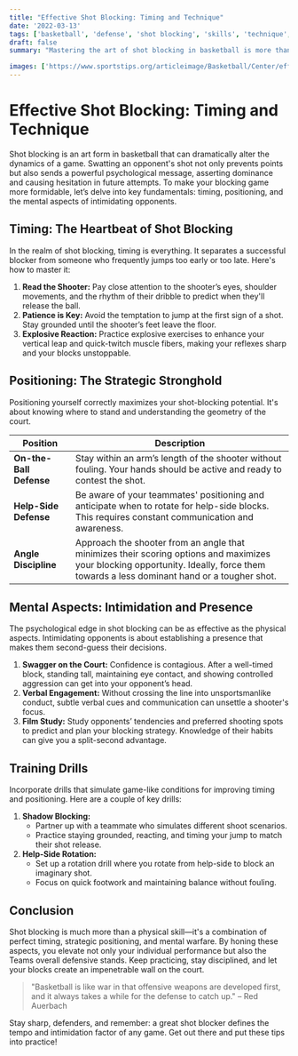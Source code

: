 ```yaml
---
title: "Effective Shot Blocking: Timing and Technique"
date: '2022-03-13'
tags: ['basketball', 'defense', 'shot blocking', 'skills', 'technique', 'timing', 'coaching', 'player development', 'mental game']
draft: false
summary: "Mastering the art of shot blocking in basketball is more than just jumping high; it's about perfect timing, strategic positioning, and the mental edge to intimidate opponents. Learn essential tips and tricks to elevate your defensive game."

images: ['https://www.sportstips.org/articleimage/Basketball/Center/effective_shot_blocking_timing_and_technique.webp']
---
```


# Effective Shot Blocking: Timing and Technique

Shot blocking is an art form in basketball that can dramatically alter the dynamics of a game. Swatting an opponent's shot not only prevents points but also sends a powerful psychological message, asserting dominance and causing hesitation in future attempts. To make your blocking game more formidable, let’s delve into key fundamentals: timing, positioning, and the mental aspects of intimidating opponents.

## **Timing: The Heartbeat of Shot Blocking**

In the realm of shot blocking, timing is everything. It separates a successful blocker from someone who frequently jumps too early or too late. Here's how to master it:

1. **Read the Shooter:** Pay close attention to the shooter’s eyes, shoulder movements, and the rhythm of their dribble to predict when they'll release the ball.
2. **Patience is Key:** Avoid the temptation to jump at the first sign of a shot. Stay grounded until the shooter’s feet leave the floor.
3. **Explosive Reaction:** Practice explosive exercises to enhance your vertical leap and quick-twitch muscle fibers, making your reflexes sharp and your blocks unstoppable.

## **Positioning: The Strategic Stronghold**

Positioning yourself correctly maximizes your shot-blocking potential. It's about knowing where to stand and understanding the geometry of the court.

| Position | Description |
| -------- | ----------- |
| **On-the-Ball Defense** | Stay within an arm’s length of the shooter without fouling. Your hands should be active and ready to contest the shot. |
| **Help-Side Defense** | Be aware of your teammates' positioning and anticipate when to rotate for help-side blocks. This requires constant communication and awareness. |
| **Angle Discipline** | Approach the shooter from an angle that minimizes their scoring options and maximizes your blocking opportunity. Ideally, force them towards a less dominant hand or a tougher shot. |

## **Mental Aspects: Intimidation and Presence**

The psychological edge in shot blocking can be as effective as the physical aspects. Intimidating opponents is about establishing a presence that makes them second-guess their decisions.

1. **Swagger on the Court:** Confidence is contagious. After a well-timed block, standing tall, maintaining eye contact, and showing controlled aggression can get into your opponent’s head.
2. **Verbal Engagement:** Without crossing the line into unsportsmanlike conduct, subtle verbal cues and communication can unsettle a shooter's focus.
3. **Film Study:** Study opponents’ tendencies and preferred shooting spots to predict and plan your blocking strategy. Knowledge of their habits can give you a split-second advantage. 

## **Training Drills**

Incorporate drills that simulate game-like conditions for improving timing and positioning. Here are a couple of key drills:

1. **Shadow Blocking:**
   - Partner up with a teammate who simulates different shoot scenarios.
   - Practice staying grounded, reacting, and timing your jump to match their shot release.
2. **Help-Side Rotation:**
   - Set up a rotation drill where you rotate from help-side to block an imaginary shot.
   - Focus on quick footwork and maintaining balance without fouling.

## **Conclusion**

Shot blocking is much more than a physical skill—it's a combination of perfect timing, strategic positioning, and mental warfare. By honing these aspects, you elevate not only your individual performance but also the Teams overall defensive stands. Keep practicing, stay disciplined, and let your blocks create an impenetrable wall on the court.

> "Basketball is like war in that offensive weapons are developed first, and it always takes a while for the defense to catch up." – Red Auerbach

Stay sharp, defenders, and remember: a great shot blocker defines the tempo and intimidation factor of any game. Get out there and put these tips into practice!
```